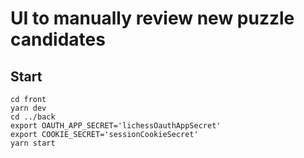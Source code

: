 # UI to manually review new puzzle candidates

## Start

```
cd front
yarn dev
cd ../back
export OAUTH_APP_SECRET='lichessOauthAppSecret'
export COOKIE_SECRET='sessionCookieSecret'
yarn start
```

